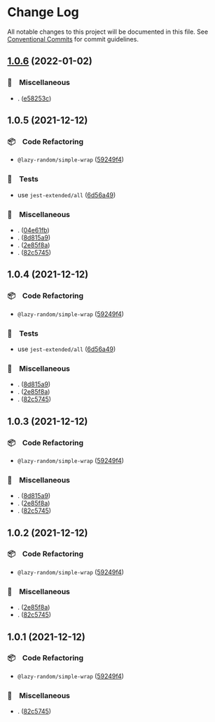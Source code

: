 # Change Log

All notable changes to this project will be documented in this file.
See [Conventional Commits](https://conventionalcommits.org) for commit guidelines.

## [1.0.6](https://github.com/bluelovers/ws-random/compare/@lazy-random/simple-wrap@1.0.5...@lazy-random/simple-wrap@1.0.6) (2022-01-02)


### 🔖　Miscellaneous

* . ([e58253c](https://github.com/bluelovers/ws-random/commit/e58253c60984cc3947069ea4ae2eb1924cd2940e))





## 1.0.5 (2021-12-12)


### 📦　Code Refactoring

* `@lazy-random/simple-wrap` ([59249f4](https://github.com/bluelovers/ws-random/commit/59249f40e0e43948f59c265ff3905b9d3b88598b))


### 🚨　Tests

* use `jest-extended/all` ([6d56a49](https://github.com/bluelovers/ws-random/commit/6d56a49e94ec701cd8744632a04871cba4e59ea8))


### 🔖　Miscellaneous

* . ([04e61fb](https://github.com/bluelovers/ws-random/commit/04e61fb160f654f1f2f6efe95f63d900ed2449e3))
* . ([8d815a9](https://github.com/bluelovers/ws-random/commit/8d815a9451f12cabc9b81680e463d429c45f2506))
* . ([2e85f8a](https://github.com/bluelovers/ws-random/commit/2e85f8a1a76c34161fdec36f07b7da0163a0eec7))
* . ([82c5745](https://github.com/bluelovers/ws-random/commit/82c5745bfbee557b8703244d6c7d5ffbc1c25e12))





## 1.0.4 (2021-12-12)


### 📦　Code Refactoring

* `@lazy-random/simple-wrap` ([59249f4](https://github.com/bluelovers/ws-random/commit/59249f40e0e43948f59c265ff3905b9d3b88598b))


### 🚨　Tests

* use `jest-extended/all` ([6d56a49](https://github.com/bluelovers/ws-random/commit/6d56a49e94ec701cd8744632a04871cba4e59ea8))


### 🔖　Miscellaneous

* . ([8d815a9](https://github.com/bluelovers/ws-random/commit/8d815a9451f12cabc9b81680e463d429c45f2506))
* . ([2e85f8a](https://github.com/bluelovers/ws-random/commit/2e85f8a1a76c34161fdec36f07b7da0163a0eec7))
* . ([82c5745](https://github.com/bluelovers/ws-random/commit/82c5745bfbee557b8703244d6c7d5ffbc1c25e12))





## 1.0.3 (2021-12-12)


### 📦　Code Refactoring

* `@lazy-random/simple-wrap` ([59249f4](https://github.com/bluelovers/ws-random/commit/59249f40e0e43948f59c265ff3905b9d3b88598b))


### 🔖　Miscellaneous

* . ([8d815a9](https://github.com/bluelovers/ws-random/commit/8d815a9451f12cabc9b81680e463d429c45f2506))
* . ([2e85f8a](https://github.com/bluelovers/ws-random/commit/2e85f8a1a76c34161fdec36f07b7da0163a0eec7))
* . ([82c5745](https://github.com/bluelovers/ws-random/commit/82c5745bfbee557b8703244d6c7d5ffbc1c25e12))





## 1.0.2 (2021-12-12)


### 📦　Code Refactoring

* `@lazy-random/simple-wrap` ([59249f4](https://github.com/bluelovers/ws-random/commit/59249f40e0e43948f59c265ff3905b9d3b88598b))


### 🔖　Miscellaneous

* . ([2e85f8a](https://github.com/bluelovers/ws-random/commit/2e85f8a1a76c34161fdec36f07b7da0163a0eec7))
* . ([82c5745](https://github.com/bluelovers/ws-random/commit/82c5745bfbee557b8703244d6c7d5ffbc1c25e12))





## 1.0.1 (2021-12-12)


### 📦　Code Refactoring

* `@lazy-random/simple-wrap` ([59249f4](https://github.com/bluelovers/ws-random/commit/59249f40e0e43948f59c265ff3905b9d3b88598b))


### 🔖　Miscellaneous

* . ([82c5745](https://github.com/bluelovers/ws-random/commit/82c5745bfbee557b8703244d6c7d5ffbc1c25e12))
